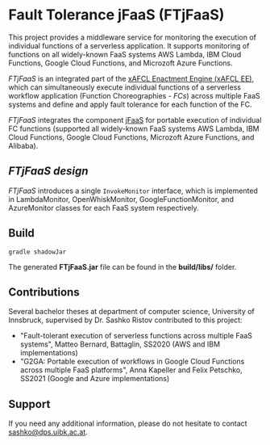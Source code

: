 # Fault Tolerance jFaaS (FTjFaaS)

This project provides a middleware service for monitoring the execution of individual functions of a serverless application. It supports monitoring of functions on all widely-known FaaS systems AWS Lambda, IBM Cloud Functions, Google Cloud Functions, and Microzoft Azure Functions.

*FTjFaaS* is an integrated part of the [xAFCL Enactment Engine (xAFCL EE)](https://github.com/sashkoristov/enactmentengine), which can simultaneously execute individual functions of a serverless workflow application (Function Choreographies - *FCs*) across multiple FaaS systems and define and apply fault tolerance for each function of the FC.

*FTjFaaS* integrates the component [jFaaS](https://github.com/sashkoristov/jFaaS) for portable execution of individual FC functions (supported all widely-known FaaS systems AWS Lambda, IBM Cloud Functions, Google Cloud Functions, Microzoft Azure Functions, and Alibaba).

## *FTjFaaS design*

*FTjFaaS* introduces a single `InvokeMonitor` interface, which is implemented in LambdaMonitor, OpenWhiskMonitor, GoogleFunctionMonitor, and AzureMonitor classes for each FaaS system respectively. 

## Build
````
gradle shadowJar
````
The generated **FTjFaaS.jar** file can be found in the **build/libs/** folder.

## Contributions

Several bachelor theses at department of computer science, University of Innsbruck, supervised by Dr. Sashko Ristov contributed to this project:

- "Fault-tolerant execution of serverless functions across multiple FaaS systems", Matteo Bernard, Battaglin, SS2020 (AWS and IBM implementations)
- "G2GA: Portable execution of workflows in Google Cloud Functions across multiple FaaS platforms", Anna Kapeller and Felix Petschko, SS2021 (Google and Azure implementations)

## Support

If you need any additional information, please do not hesitate to contact sashko@dps.uibk.ac.at.